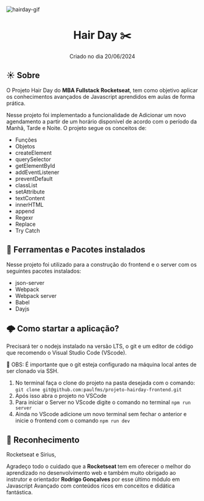 
![hairday-gif](https://github.com/paulfms/projeto-hairday-frontend/assets/15272145/7d8b52d9-a740-4138-afdb-62f4166c0f8a)

<h1 align="center"> Hair Day ✂️ </h1>
<p align="center"> Criado no dia 20/06/2024 </p>

## ☀️ Sobre
O Projeto Hair Day do <b>MBA Fullstack Rocketseat</b>, tem como objetivo aplicar os conhecimentos avançados de Javascript aprendidos em aulas de forma prática.

Nesse projeto foi implementado a funcionalidade de Adicionar um novo agendamento a partir de um horário disponível de acordo com o período da Manhã, Tarde e Noite. 
O projeto segue os conceitos de:

- Funções
- Objetos
- createElement
- querySelector
- getElementById
- addEventListener
- preventDefault
- classList
- setAttribute
- textContent
- innerHTML
- append
- Regexr
- Replace
- Try Catch

## 🔔 Ferramentas e Pacotes instalados
Nesse projeto foi utilizado para a construção do frontend e o server com os seguintes pacotes instalados:
- json-server
- Webpack
- Webpack server
- Babel
- Dayjs

## 🌩️ Como startar a aplicação?
Precisará ter o nodejs instalado na versão LTS, o git e um editor de código que recomendo o Visual Studio Code (VScode).

📢 OBS: É importante que o git esteja configurado na máquina local antes de ser clonado via SSH.

1. No terminal faça o clone do projeto na pasta desejada com o comando: `git clone git@github.com:paulfms/projeto-hairday-frontend.git`
2. Após isso abra o projeto no VSCode
3. Para iniciar o Server no VScode digite o comando no terminal `npm run server`
4. Ainda no VScode adicione um novo terminal sem fechar o anterior e inicie o frontend com o comando `npm run dev`

## 🎉 Reconhecimento

Rocketseat e Sirius,

Agradeço todo o cuidado que a <b> Rocketseat </b> tem em oferecer o melhor do aprendizado no desenvolvimento web e também muito obrigado ao instrutor e orientador <b> Rodrigo Gonçalves </b> por esse último módulo em Javascript Avançado com conteúdos ricos em conceitos e didática fantástica.
